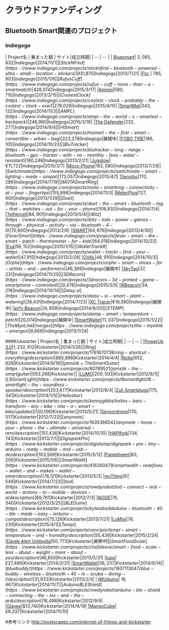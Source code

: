 # クラウドファンディング

## Bluetooth Smart関連のプロジェクト

### Indiegogo
| Project名 | 集まった額 | サイト|成立時期|
| -- | -- |
| [Bluesmart](https://www.indiegogo.com/projects/bluesmart-world-s-first-smart-connected-carry-on)| $2,085,832|Indiegogo| 2014/11/1|
|[StickNFind](https://www.indiegogo.com/projects/sticknfind-bluetooth-powered-ultra-small-location-stickers)|$931,870|Indiegogo|2013/7/21|
|[Flic](https://www.indiegogo.com/projects/flic-the-wireless-smart-button) | $785,903 |Indiegogo|2015/1/6|
|[Rufus Cuff](https://www.indiegogo.com/projects/rufus-cuff-more-than-a-smartwatch)|$428,074|Indiegogo|2015/3/17|
|[Amiigo](https://www.indiegogo.com/projects/amiigo-fitness-bracelet-for-iphone-and-android)|$580,710|Indiegogo|2013/3/15|
|[Coolest Clock](https://www.indiegogo.com/projects/coolest-clock-probably-the-coolest-clock-ever)|$278,029|Indiegogo|2015/4/10|
|[SmartMat](https://www.indiegogo.com/projects/smartmat-the-world-s-first-intelligent-yoga-mat)|$343,132|Indiegogo|2014/11/3|
|[AMPL](https://www.indiegogo.com/projects/ampl-the-world-s-smartest-backpack)|$246,960|Indiegogo|2015/3/18|
|[The Defender](https://www.indiegogo.com/projects/the-defender-smart-personal-protection)|$232,277|Indiegogo|2014/9/4|
|[HiSmart](https://www.indiegogo.com/projects/hismart-the-first-smart-convertible-urban-bag)|$223,278|Indiegogo|展開中|
|[FOBO TIRE](https://www.indiegogo.com/projects/fobo-tire-world-s-first-all-bluetooth-smart-tpms)|$186,105|Indiegogo|2014/10/23|
|[BluTracker](https://www.indiegogo.com/projects/blutracker-long-range-bluetooth-gps-tracker-with-no-monthly-fees-water-resistant)|$180,248|Indiegogo|2013/2/21|
|[Jugglow](https://www.indiegogo.com/projects/juggglow-the-next-level-of-juggling)|€11,722|Indiegogo|2015/3/7|
|[Micro-Phone](https://www.indiegogo.com/projects/micro-phone-our-amazing-device-is-now-available-with-bluetooth-4-0-ble-tracking--17)|$182,580|Indiegogo|2013/7/29|
|[Switchmate](https://www.indiegogo.com/projects/switchmate-smart-lighting-made-simple)|$173,057|Indiegogo|2015/4/1|
|[Sensibo](https://www.indiegogo.com/projects/sensibo-make-any-air-conditioner-smart)|$170,286|Indiegogo|2014/7/19|
|[MOTA SmartRing](https://www.indiegogo.com/projects/mota-smartring-connectivity-at-your-fingertips)|$155,896|Indiegogo|2014/11/3|
|[MeterPlug](https://www.indiegogo.com/projects/meterplug-lower-your-electricbill-measure-real-electric-cost)|$127,900|Indiegogo|2013/1/29|
|[Duet](https://www.indiegogo.com/projects/duet-the-smart-bluetooth-tag-that-watches-out-for-your-phone)|$106,830|Indiegogo|2014/7/4|
|[Tethercell](https://www.indiegogo.com/projects/tethercell-control-battery-operated-devices-from-your-smartphone-or-tablet)|$84,901|Indiegogo|2013/5/4|
|[iBitz](https://www.indiegogo.com/projects/ibitz-kids-power-games-through-physical-activity-via-bluetooth-4-0)|$70,800|Indiegogo|2013/2/6|
|[SMART](https://www.indiegogo.com/projects/smart-the-world-s-first-smart-cycling-helmet)|$64,676|Indiegogo|2013/4/30|
|[Fever Smart](https://www.indiegogo.com/projects/fever-smart-the-smart-patch-thermometer-for-kids)|$64,018|Indiegogo|2014/10/22|
|[Eva](https://www.indiegogo.com/projects/eva-the-world-s-first-smart-shower)|$56,152|Indiegogo|2015/1/15|
|[Wallet TrackR](https://www.indiegogo.com/projects/wallet-trackr-find-your-wallet)|$47,915|Indiegogo|2013/2/26|
|[OVAL](https://www.indiegogo.com/projects/oval-smart-sensor-instant-alerts--2)|$48,910|Indiegogo|2014/10/3|
|[Orphe](https://www.indiegogo.com/projects/orphe-smart-shoes-for-artists-and-performers)|$46,389|Indiegogo|展開中|
|[SkyTag](https://www.indiegogo.com/projects/skytag-world-s-first-drone-tracked-bluetooth-tag)|$37,231|Indeigogo|2014/11/20|
|[3DRacers](https://www.indiegogo.com/projects/3dracers-3d-printed-game-smartphone-controlled)|$29,478|Indiegogo|2015/3/5|
|[iRBeacon](https://www.indiegogo.com/projects/irbeacon-smarter-remote-for-a-smarter-home)|$34,216|Indiegogo|2014/10/14|
|[Daisy.si](https://www.indiegogo.com/projects/daisy-si-smart-plant-watering)|$26,431|Indiegogo|2014/7/23|
|[XC Tracer](https://www.indiegogo.com/projects/xc-tracer)|€16,380|Indiegogo|展開中|
|[airfy Beacon](https://www.indiegogo.com/projects/airfy-beacon-make-your-smart-home-even-smarter)|$24,859|Indiegogo|2014/9/20|
|[STEMP](https://www.indiegogo.com/projects/stemp-smart-temperature-patch)|$20,074|Indiegogo|展開中|
|[SmartWallet](https://www.indiegogo.com/projects/smartwallet-the-world-s-smartest-wallet)|$11,037|Indiegogo|2015/1/22|
|[The MyoLink Emerges](https://www.indiegogo.com/projects/the-myolink-emerges)|$8,668|Indiegogo|2013/1/24|


###Kickstarter
| Project名 | 集まった額 | サイト|成立時期|
| -- | -- |
|[PowerUp 3.0](https://www.kickstarter.com/projects/393053146/powerup-30-smartphone-controlled-paper-airplane/description)|$1,232,612|Kickstarter|2014/1/26|
|[Ring](https://www.kickstarter.com/projects/1761670738/ring-shortcut-everything/description)|$880,998|Kickstarter|2014/4/4|
|[Noke](https://www.kickstarter.com/projects/fuzdesigns/noke-the-worlds-first-bluetooth-padlock/description)|$652,828|Kickstarter|2014/9/18|
|[jamstik+ The SmartGuitar](https://www.kickstarter.com/projects/80789521/jamstik-the-smartguitar)|$553,268|Kickstarter||
|[LUMO](https://www.kickstarter.com/projects/lumoback/lumoback-the-smart-posture-sensor/description)|$200,503|Kickstarter|2012/8/1|
|[L8 SmartLight](https://www.kickstarter.com/projects/l8smartlight/l8-smartlight-the-soundless-speaker/description)|$203,677|Kickstarter|2012/8/4|
|[Zuli Smartplugs](https://www.kickstarter.com/projects/zuli/zuli-smartplugs/description)|$175,341|Kickstarter|2014/1/5|
|[Helios bar](https://www.kickstarter.com/projects/kennygibbs/helios-bars-transform-any-bike-into-a-smart-bike/updates)|$120,106|Kickstarter|2013/5/21|
|[Sensordrone](https://www.kickstarter.com/projects/453951341/sensordrone-the-6th-sense-of-your-smartphoneand-be/description)|$170,017|Kickstarter|2012/7/22|
|[anymote](https://www.kickstarter.com/projects/1635386542/anymote-home-your-phone-the-ultimate-universal-rem/description)|$151,436|Kickstarter|2014/10/10|
|[HAPIfork](https://www.kickstarter.com/projects/1273668931/hapifork-the-smart-fork-that-tracks-your-eating-ha-0/description)|$134,743|Kickstarter|2013/7/1|
|[Digispark Pro](https://www.kickstarter.com/projects/digistump/digispark-pro-tiny-arduino-ready-mobile-and-usb-de/description)|$103,569|Kickstarter|2015/5/12|
|[Pantelligent](https://www.kickstarter.com/projects/hevans/pantelligent-intelligent-pan-cook-everything-perfe/description)|$83,206|Kickstarter|2015/1/6|
|[SmartWallit](https://www.kickstarter.com/projects/416260479/smartwallit-redefines-wallet-and-makes-wallet-smar/description)|$76,121|Kickstarter|2013/5/3|
|[mcThing](https://www.kickstarter.com/projects/2016620887/mcthings-tiny-wireless-bluetooth-sensors-and-contr/description)|$97,549|Kickstarter|2014/7/23|
|[tod](https://www.kickstarter.com/projects/rowdyrobot/tod-connect-real-world-actions-to-mobile-devices-a/description)|$89,761|Kickstarter|2012/7/3|
|[NODE](https://www.kickstarter.com/projects/soldermaster/node-a-modular-handheld-powerhouse-of-sensors/description)|$76,340|Kickstarter|2012/3/25|
| [BLEDuino](https://www.kickstarter.com/projects/kytelabs/bleduino-bluetooth-40-ble-made-easy-arduino-compat/description)|$75,126|Kickstarter|2013/7/21|
|[LuMini](https://www.kickstarter.com/projects/tabuproducts/lumini-a-simple-bluetooth-smart-bulb-for-everyone/description)|$76,239|Kickstarter|2015/4/1|
|[Tempi](https://www.kickstarter.com/projects/vencipio/tempi-smart-temperature-and-humidity/description)|$55,438|Kickstarter|2015/2/24|
|[Davek Alert Umbrella](https://www.kickstarter.com/projects/896798832/davek-alert-umbrella-never-lose-your-umbrella-agai/description)|$50,773|Kickstarter|展開中|
|[Smart Food Scale](https://www.kickstarter.com/projects/chefsleeve/smart-food-scale-less-about-weight-more-about-you/description)|$46,850|Kickstarter|2013/5/31|
|[lupo](https://www.kickstarter.com/projects/758697428/lupo-sixth-sense-device-for-your-smartphone/description)|£27,488|Kickstarter|2014/3/31|
|[SmartWallet](https://www.kickstarter.com/projects/1361917084/smartwallet-tracker-and-battery-in-a-high-fashion/description)|$36,237|Kickstarter|2014/9/14|
|[bluebuddy](https://www.kickstarter.com/projects/1607113047/blue-buddy-wireless-bluetooth-40-le-scuba-diving-l/description)|$31,933|Kickstarter|2013/2/3|
| [IMUduino](https://www.kickstarter.com/projects/1265095814/imuduino-wireless-3d-motion-html-js-apps-arduino-p/description)| $18,467|Kickstarter| 2014/11/7|
| [Arduino BLE Shield](https://www.kickstarter.com/projects/rowdyrobot/arduino-ble-shield-connecting-the-ios-and-the-ardu/description)|$16,498|Kickstarter|2012/9/9|
|[Giayee](https://www.kickstarter.com/projects/343910040/atomwear/description)|$13,740|Kickstarter|2014/9/19|
|[MangoCube](https://www.kickstarter.com/projects/530456128/mangocube-the-pocket-sized-arduino-compatible-boar/description)|£9,337|Kickstarter|2014/11/10|


#参考リンク
http://postscapes.com/internet-of-things-and-kickstarter



 
